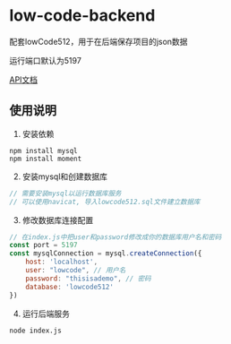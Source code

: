 # low-code-backend

配套lowCode512，用于在后端保存项目的json数据

运行端口默认为5197

[API文档](https://www.apifox.cn/apidoc/shared-c464ad43-299b-49b2-94bc-0da92517c9d0/api-34974873)

## 使用说明
1. 安装依赖
```
npm install mysql
npm install moment
```
2. 安装mysql和创建数据库
```js
// 需要安装mysql以运行数据库服务
// 可以使用navicat, 导入lowcode512.sql文件建立数据库
```
3. 修改数据库连接配置
```js
// 在index.js中把user和password修改成你的数据库用户名和密码
const port = 5197
const mysqlConnection = mysql.createConnection({
    host: 'localhost',
    user: "lowcode", // 用户名
    password: "thisisademo", // 密码
    database: 'lowcode512'
})
```
4. 运行后端服务
```
node index.js
```
